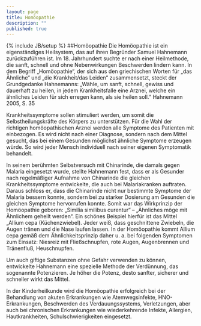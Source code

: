 ```yaml
---
layout: page
title: Homöopathie
description: ""
published: true
---
```


{% include JB/setup %}
##Homöopathie
Die Homöopathie ist ein eigenständiges Heilsystem, das auf ihren Begründer Samuel Hahnemann zurückzuführen ist. Im 18. Jahrhundert suchte er nach einer Heilmethode, die sanft, schnell und ohne Nebenwirkungen Beschwerden lindern kann. In dem Begriff „Homöopathie“, der sich aus den griechischen Worten für „das Ähnliche“ und „die Krankheit/das Leiden“ zusammensetzt, steckt der Grundgedanke Hahnemanns:
„Wähle, um sanft, schnell, gewiss und dauerhaft zu heilen, in jedem Krankheitsfalle eine Arznei, welche ein ähnliches Leiden für sich erregen kann, als sie heilen soll.“
																Hahnemann 2005, S. 35

Krankheitssymptome sollen stimuliert werden, um somit die Selbstheilungskräfte des Körpers zu unterstützen. Für die Wahl der richtigen homöopathischen Arznei werden alle Symptome des Patienten mit einbezogen. Es wird nicht nach einer Diagnose, sondern nach dem Mittel gesucht, das bei einem Gesunden möglichst ähnliche Symptome erzeugen würde. So wird jeder Mensch individuell nach seiner eigenen Symptomatik behandelt.  

In seinem berühmten Selbstversuch mit Chinarinde, die damals gegen Malaria eingesetzt wurde, stellte Hahnemann fest, dass er als Gesunder nach regelmäßiger Aufnahme von Chinarinde die gleichen Krankheitssymptome entwickelte, die auch bei Malariakranken auftraten. Daraus schloss er, dass die Chinarinde nicht nur bestimmte Symptome der Malaria bessern konnte, sondern bei zu starker Dosierung am Gesunden die gleichen Symptome hervorrufen konnte. Somit war das Wirkprinzip der Homöopathie geboren: „Similia similibus curentur“ – „Ähnliches möge mit Ähnlichem geheilt werden“.
Ein schönes Beispiel hierfür ist das Mittel „Allium cepa (Küchenzwiebel). Jeder weiß, dass geschnittene Zwiebeln, die Augen tränen  und die Nase laufen lassen. In der Homöopathie kommt Allium cepa gemäß dem Ähnlichkeitsprinzip daher u. a. bei folgenden Symptomen zum Einsatz: Niesreiz mit Fließschnupfen, rote Augen, Augenbrennen und Tränenfluß, Heuschnupfen. 

Um auch giftige Substanzen ohne Gefahr verwenden zu können, entwickelte Hahnemann eine spezielle Methode der Verdünnung, das sogenannte Potenzieren. Je höher die Potenz, desto sanfter, sicherer und schneller wirkt das Mittel.

In der Kinderheilkunde wird die Homöopathie erfolgreich bei der Behandlung von akuten Erkrankungen wie Atemwegsinfekte, HNO-Erkrankungen, Beschwerden des Verdauungssystems, Verletzungen, aber auch bei chronischen Erkrankungen wie wiederkehrende Infekte, Allergien, Hautkrankheiten, Schulschwierigkeiten eingesetzt. 


